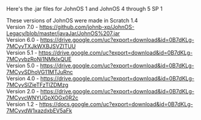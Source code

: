 Here's the .jar files for JohnOS 1 and JohnOS 4 through 5 SP 1

These versions of JohnOS were made in Scratch 1.4
<br>Version 7.0 - https://github.com/johnb-xp/JohnOS-Legacy/blob/master/javaJar/JohnOS%207.jar
<br>Version 6.0 - https://drive.google.com/uc?export=download&id=0B7dKLg-7MCyvTXJkWXBJSVZITUU
<br>Version 5.1 - https://drive.google.com/uc?export=download&id=0B7dKLg-7MCyvbzRoNi1NMklxQUE
<br>Version 5.0 - https://drive.google.com/uc?export=download&id=0B7dKLg-7MCyvSDhoVG11MTJuRnc
<br>Version 4.0 - https://drive.google.com/uc?export=download&id=0B7dKLg-7MCyvSlZieTFzTlZDMzg
<br>Version 2.0 - https://drive.google.com/uc?export=download&id=0B7dKLg-7MCyvcWNYUGpXOGx0R2c
<br>Version 1.2 - https://docs.google.com/uc?export=download&id=0B7dKLg-7MCyvdW1xazdxbEV5aFk
